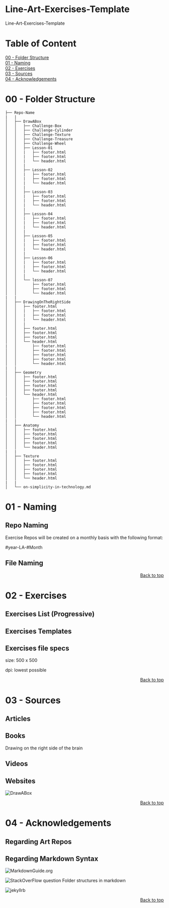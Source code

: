 # Line-Art-Exercises-Template
Line-Art-Exercises-Template


# Table of Content

[00 - Folder Structure](#00---Folder-Structure) </br>
[01 - Naming](#01---Naming) </br>
[02 - Exercises](#02---Exercises) </br>
[03 - Sources](#03---sources) </br>
[04 - Acknowledgements](#04---Acknowledgements)




# 00 - Folder Structure 

```
├── Repo-Name
|   |
│   ├── DrawABox
│   │   ├── Challenge-Box
│   │   ├── Challenge-Cylinder
│   │   ├── Challenge-Texture
│   │   ├── Challenge-Treasure
│   │   ├── Challenge-Wheel
│   │   ├── Lesson-01
│   │   |   ├── footer.html
│   │   |   ├── footer.html
│   │   |   └── header.html
│   │   |   
│   │   ├── Lesson-02
│   │   |   ├── footer.html
│   │   |   ├── footer.html
│   │   |   └── header.html
│   │   |   
│   │   ├── Lesson-03
│   │   |   ├── footer.html
│   │   |   ├── footer.html
│   │   |   └── header.html
│   │   |   
│   │   ├── Lesson-04
│   │   |   ├── footer.html
│   │   |   ├── footer.html
│   │   |   └── header.html
│   │   |   
│   │   ├── Lesson-05
│   │   |   ├── footer.html
│   │   |   ├── footer.html
│   │   |   └── header.html
│   │   |   
│   │   ├── Lesson-06
│   │   |   ├── footer.html
│   │   |   ├── footer.html
│   │   |   └── header.html
│   │   |   
│   │   └── lesson-07
│   │       ├── footer.html
│   │       ├── footer.html
│   │       └── header.html
|   |
│   ├── DrawingOnTheRightSide
│   │   ├── footer.html
│   │   |   ├── footer.html
│   │   |   ├── footer.html
│   │   |   └── header.html
│   │   |   
│   │   ├── footer.html
│   │   ├── footer.html
│   │   ├── footer.html
│   │   └── header.html
|   │       ├── footer.html
│   │       ├── footer.html
│   │       ├── footer.html
│   │       ├── footer.html
│   │       └── header.html
|   |
│   ├── Geometry
│   │   ├── footer.html
│   │   ├── footer.html
│   │   ├── footer.html
│   │   ├── footer.html
│   │   └── header.html
|   │       ├── footer.html
│   │       ├── footer.html
│   │       ├── footer.html
│   │       ├── footer.html
│   │       └── header.html
|   |
│   ├── Anatomy
│   │   ├── footer.html
│   │   ├── footer.html
│   │   ├── footer.html
│   │   ├── footer.html
│   │   └── header.html
|   |
│   ├── Texture
│   │   ├── footer.html
│   │   ├── footer.html
│   │   ├── footer.html
│   │   ├── footer.html
│   │   └── header.html
|   |
│   └── on-simplicity-in-technology.md
```

# 01 - Naming

## Repo Naming

Exercise Repos will be created on a monthly basis with the following format:

#year-LA-#Month

## File Naming


<p align="right"><a href="#top">Back to top</a></p>


# 02 - Exercises

## Exercises List (Progressive)

## Exercises Templates

## Exercises file specs

size:
500 x 500 

dpi:
lowest possible

<p align="right"><a href="#top">Back to top</a></p>

# 03 - Sources

## Articles

## Books

Drawing on the right side of the brain

## Videos

## Websites
![DrawABox](https://drawabox.com)

<p align="right"><a href="#top">Back to top</a></p>

# 04 - Acknowledgements

## Regarding Art Repos


## Regarding Markdown Syntax

![MarkdownGuide.org](https://www.markdownguide.org/)

![StackOverFlow question Folder structures in markdown](https://stackoverflow.com/questions/19699059/representing-directory-file-structure-in-markdown-syntax)

![jekyllrb](http://jekyllrb.com/docs/structure/)


<p align="right"><a href="#top">Back to top</a></p>
